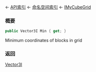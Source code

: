 ← [API索引](Api-Index) ← [命名空间索引](Namespace-Index) ← [IMyCubeGrid](VRage.Game.ModAPI.Ingame.IMyCubeGrid)

### 概要

```csharp
public Vector3I Min { get; }
```

Minimum coordinates of blocks in grid

### 返回

[Vector3I](VRageMath.Vector3I)

